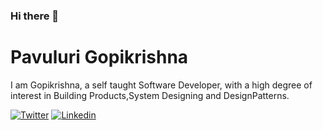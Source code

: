 ### Hi there 👋

# Pavuluri Gopikrishna

I am Gopikrishna, a self taught Software Developer, with a high degree of interest in Building Products,System Designing and DesignPatterns. <br/>

[![Twitter](https://img.shields.io/badge/-Twitter-222222?style=flat-square&logo=twitter&logoColor=white&link=https://twitter.com/gopikrishna_p1)](https://twitter.com/gopikrishna_p1)
[![Linkedin](https://img.shields.io/badge/-LinkedIn-222222?style=flat-square&logo=Linkedin&logoColor=white&link=https://www.linkedin.com/in/gopikrishnapavuluri/)](https://www.linkedin.com/in/gopikrishnapavuluri/)


<!---
_Last updated: July 2020_
--->

<!--
**gopikrishna-p2/gopikrishna-p2** is a ✨ _special_ ✨ repository because its `README.md` (this file) appears on your GitHub profile.

Here are some ideas to get you started:

- 🔭 I’m currently working on ...
- 🌱 I’m currently learning ...
- 👯 I’m looking to collaborate on ...
- 🤔 I’m looking for help with ...
- 💬 Ask me about ...
- 📫 How to reach me: ...
- 😄 Pronouns: ...
- ⚡ Fun fact: ...
